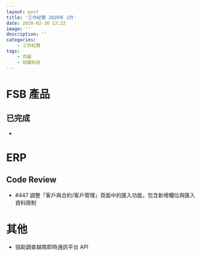 ```yaml
---
layout: post
title: '工作紀實 2020年 2月'
date: 2020-02-30 22:22
image: ''
description: ''
categories:
    - 工作紀實
tags:
    - 月報
    - 知識科技
---
```


# FSB 產品

## 已完成

*

# ERP

## Code Review

* #447 調整「客戶與合約/客戶管理」頁面中的匯入功能，包含新增欄位與匯入資料限制

# 其他

* 協助調查越南即時通訊平台 API

